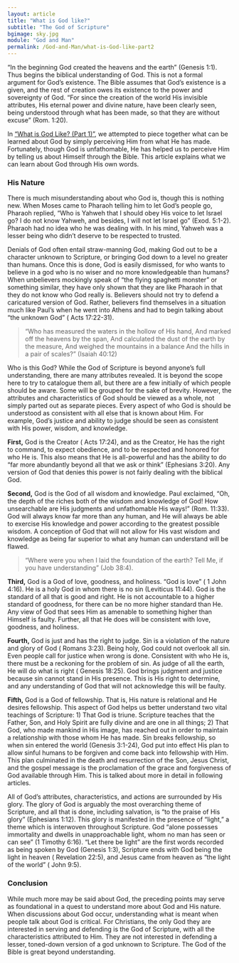 ```yaml
---
layout: article
title: "What is God like?"
subtitle: "The God of Scripture"
bgimage: sky.jpg
module: "God and Man"
permalink: /God-and-Man/what-is-God-like-part2
---
```


“In the beginning God created the heavens and the earth” (Genesis 1:1). Thus begins the biblical understanding of God. This is not a formal argument for God’s existence. The Bible assumes that God’s existence is a given, and the rest of creation owes its existence to the power and sovereignty of God. “For since the creation of the world His invisible attributes, His eternal power and divine nature, have been clearly seen, being understood through what has been made, so that they are without excuse” (Rom. 1:20).
 
In [“What is God Like? (Part 1)”](/God/what-is-God-like-part1), we attempted to piece together what can be learned about God by simply perceiving Him from what He has made. Fortunately, though God is unfathomable, He has helped us to perceive Him by telling us about Himself through the Bible. This article explains what we can learn about God through His own words.
 
### His Nature
There is much misunderstanding about who God is, though this is nothing new. When Moses came to Pharaoh telling him to let God’s people go, Pharaoh replied, “Who is Yahweh that I should obey His voice to let Israel go? I do not know Yahweh, and besides, I will not let Israel go” (Exod. 5:1-2). Pharaoh had no idea who he was dealing with. In his mind, Yahweh was a lesser being who didn’t deserve to be respected to trusted.
 
Denials of God often entail straw-manning God, making God out to be a character unknown to Scripture, or bringing God down to a level no greater than humans. Once this is done, God is easily dismissed, for who wants to believe in a god who is no wiser and no more knowledgeable than humans? When unbelievers mockingly speak of “the flying spaghetti monster” or something similar, they have only shown that they are like Pharaoh in that they do not know who God really is. Believers should not try to defend a caricatured version of God. Rather, believers find themselves in a situation much like Paul’s when he went into Athens and had to begin talking about “the unknown God” ( Acts 17:22-31).
 
> “Who has measured the waters in the hollow of His hand,
> And marked off the heavens by the span,
> And calculated the dust of the earth by the measure,
> And weighed the mountains in a balance
> And the hills in a pair of scales?” (Isaiah 40:12)
 
Who is this God? While the God of Scripture is beyond anyone’s full understanding, there are many attributes revealed. It is beyond the scope here to try to catalogue them all, but there are a few initially of which people should be aware. Some will be grouped for the sake of brevity. However, the attributes and characteristics of God should be viewed as a whole, not simply parted out as separate pieces. Every aspect of who God is should be understood as consistent with all else that is known about Him. For example, God’s justice and ability to judge should be seen as consistent with His power, wisdom, and knowledge.
 
**First,** God is the Creator ( Acts 17:24), and as the Creator, He has the right to command, to expect obedience, and to be respected and honored for who He is. This also means that He is all-powerful and has the ability to do “far more abundantly beyond all that we ask or think” (Ephesians 3:20). Any version of God that denies this power is not fairly dealing with the biblical God.
 
**Second,** God is the God of all wisdom and knowledge. Paul exclaimed, “Oh, the depth of the riches both of the wisdom and knowledge of God! How unsearchable are His judgments and unfathomable His ways!” (Rom. 11:33). God will always know far more than any human, and He will always be able to exercise His knowledge and power according to the greatest possible wisdom. A conception of God that will not allow for His vast wisdom and knowledge as being far superior to what any human can understand will be flawed.
 
> “Where were you when I laid the foundation of the earth?
> Tell Me, if you have understanding” (Job 38:4).
 
**Third,** God is a God of love, goodness, and holiness. “God is love” ( 1 John 4:16). He is a holy God in whom there is no sin (Leviticus 11:44). God is the standard of all that is good and right. He is not accountable to a higher standard of goodness, for there can be no more higher standard than He. Any view of God that sees Him as amenable to something higher than Himself is faulty. Further, all that He does will be consistent with love, goodness, and holiness.
 
**Fourth,** God is just and has the right to judge. Sin is a violation of the nature and glory of God ( Romans 3:23). Being holy, God could not overlook all sin. Even people call for justice when wrong is done. Consistent with who He is, there must be a reckoning for the problem of sin. As judge of all the earth, He will do what is right ( Genesis 18:25). God brings judgment and justice because sin cannot stand in His presence. This is His right to determine, and any understanding of God that will not acknowledge this will be faulty.
 
**Fifth,** God is a God of fellowship. That is, His nature is relational and He desires fellowship. This aspect of God helps us better understand two vital teachings of Scripture: 1) That God is triune. Scripture teaches that the Father, Son, and Holy Spirit are fully divine and are one in all things; 2) That God, who made mankind in His image, has reached out in order to maintain a relationship with those whom He has made. Sin breaks fellowship, so when sin entered the world (Genesis 3:1-24), God put into effect His plan to allow sinful humans to be forgiven and come back into fellowship with Him. This plan culminated in the death and resurrection of the Son, Jesus Christ, and the gospel message is the proclamation of the grace and forgiveness of God available through Him. This is talked about more in detail in following articles.
 
All of God’s attributes, characteristics, and actions are surrounded by His glory. The glory of God is arguably the most overarching theme of Scripture, and all that is done, including salvation, is “to the praise of His glory” (Ephesians 1:12). This glory is manifested in the presence of “light,” a theme which is interwoven throughout Scripture. God “alone possesses immortality and dwells in unapproachable light, whom no man has seen or can see”              (1 Timothy 6:16). “Let there be light” are the first words recorded as being spoken by God (Genesis 1:3), Scripture ends with God being the light in heaven ( Revelation 22:5), and Jesus came from heaven as “the light of the world” ( John 9:5).
 
### Conclusion
While much more may be said about God, the preceding points may serve as foundational in a quest to understand more about God and His nature. When discussions about God occur, understanding what is meant when people talk about God is critical. For Christians, the only God they are interested in serving and defending is the God of Scripture, with all the characteristics attributed to Him. They are not interested in defending a lesser, toned-down version of a god unknown to Scripture. The God of the Bible is great beyond understanding.